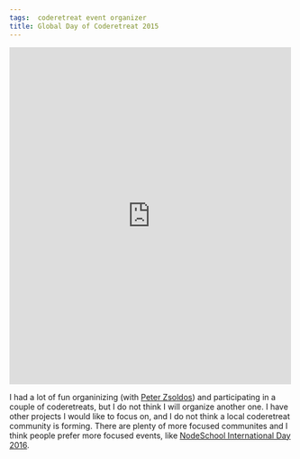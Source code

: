 ```yaml
---
tags:  coderetreat event organizer
title: Global Day of Coderetreat 2015
---
```

<iframe src="https://web.facebook.com/plugins/post.php?href=https%3A%2F%2Fweb.facebook.com%2Fmedia%2Fset%2F%3Fset%3Da.1718368168396903.1073741830.1706415746258812%26type%3D3&width=500" width="500" height="597" style="border:none;overflow:hidden" scrolling="no" frameborder="0" allowTransparency="true"></iframe>

I had a lot of fun organinizing (with [Peter Zsoldos](https://twitter.com/zsepi)) and participating in a couple of coderetreats, but I do not think I will organize another one. I have other projects I would like to focus on, and I do not think a local coderetreat community is forming. There are plenty of more focused communites and I think people prefer more focused events, like [NodeSchool International Day 2016](/nodeschool-international-day-2016).
